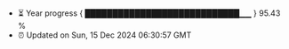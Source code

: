 - ⏳ Year progress { ████████████████████████████▁▁ } 95.43 %
- ⏰ Updated on Sun, 15 Dec 2024 06:30:57 GMT

